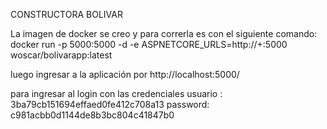 CONSTRUCTORA BOLIVAR 

La imagen de docker se creo y para correrla es con el siguiente comando: 
docker run -p 5000:5000 -d -e ASPNETCORE_URLS=http://+:5000 woscar/bolivarapp:latest

luego ingresar a la aplicación por http://localhost:5000/

para ingresar al login con las credenciales 
usuario :  3ba79cb151694effaed0fe412c708a13
password: c981acbb0d1144de8b3bc804c41847b0
